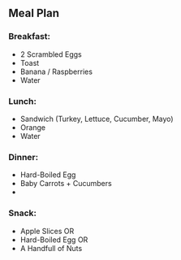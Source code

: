 ## Meal Plan

### Breakfast:
- 2 Scrambled Eggs
- Toast
- Banana / Raspberries
- Water

### Lunch:
- Sandwich (Turkey, Lettuce, Cucumber, Mayo)
- Orange
- Water

### Dinner:
- Hard-Boiled Egg
- Baby Carrots + Cucumbers
- 

### Snack:
- Apple Slices OR
- Hard-Boiled Egg OR
- A Handfull of Nuts

